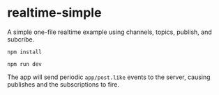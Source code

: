 # realtime-simple

A simple one-file realtime example using channels, topics, publish, and
subcribe.

```
npm install
```

```
npm run dev
```

The app will send periodic `app/post.like` events to the server, causing
publishes and the subscriptions to fire.
